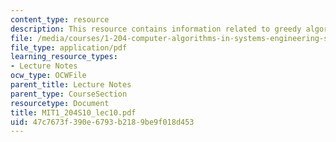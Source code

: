 ```yaml
---
content_type: resource
description: This resource contains information related to greedy algorithms and knapsack.
file: /media/courses/1-204-computer-algorithms-in-systems-engineering-spring-2010/47c7673f390e6793b2189be9f018d453_MIT1_204S10_lec10.pdf
file_type: application/pdf
learning_resource_types:
- Lecture Notes
ocw_type: OCWFile
parent_title: Lecture Notes
parent_type: CourseSection
resourcetype: Document
title: MIT1_204S10_lec10.pdf
uid: 47c7673f-390e-6793-b218-9be9f018d453
---
```


